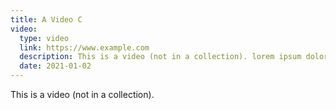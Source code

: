 ```yaml
---
title: A Video C
video:
  type: video
  link: https://www.example.com
  description: This is a video (not in a collection). lorem ipsum dolor sit amet lorem ipsum dolor sit amet lorem ipsum dolor sit amet
  date: 2021-01-02
---
```


This is a video (not in a collection).
